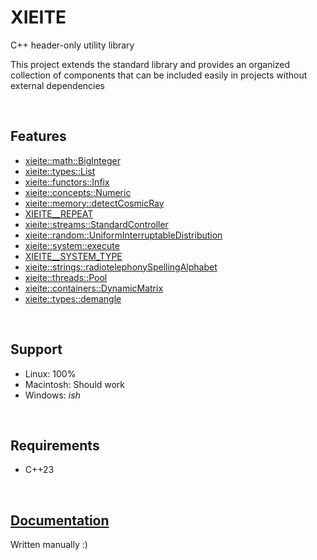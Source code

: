 # **XIEITE**
C++ header-only utility library

This project extends the standard library and provides an organized collection of components that can be included easily in projects without external dependencies

&nbsp;

## Features
- [xieite::math::BigInteger](https://github.com/Eczbek/xieite/tree/main/docs/math/BigInteger.md)
- [xieite::types::List](https://github.com/Eczbek/xieite/tree/main/docs/types/List.md)
- [xieite::functors::Infix](https://github.com/Eczbek/xieite/tree/main/docs/functors/Infix.md)
- [xieite::concepts::Numeric](https://github.com/Eczbek/xieite/tree/main/docs/concepts/Numeric.md)
- [xieite::memory::detectCosmicRay](https://github.com/Eczbek/xieite/tree/main/docs/memory/detectCosmicRay.md)
- [XIEITE__REPEAT](https://github.com/Eczbek/xieite/tree/main/docs/macros/REPEAT.md)
- [xieite::streams::StandardController](https://github.com/Eczbek/xieite/tree/main/docs/streams/StandardController.md)
- [xieite::random::UniformInterruptableDistribution](https://github.com/Eczbek/xieite/tree/main/docs/random/UniformInterruptableDistribution.md)
- [xieite::system::execute](https://github.com/Eczbek/xieite/tree/main/docs/system/execute.md)
- [XIEITE__SYSTEM_TYPE](https://github.com/Eczbek/xieite/tree/main/docs/macros/SYSTEM_TYPE.md)
- [xieite::strings::radiotelephonySpellingAlphabet](https://github.com/Eczbek/xieite/tree/main/docs/strings/radiotelephonySpellingAlphabet.md)
- [xieite::threads::Pool](https://github.com/Eczbek/xieite/tree/main/docs/threads/Pool.md)
- [xieite::containers::DynamicMatrix](https://github.com/Eczbek/xieite/tree/main/docs/containers/DynamicMatrix.md)
- [xieite::types::demangle](https://github.com/Eczbek/xieite/tree/main/docs/types/demangle.md)

&nbsp;

## Support
- Linux: 100%
- Macintosh: Should work
- Windows: *ish*

&nbsp;

## Requirements
- C++23

&nbsp;

## [Documentation](https://github.com/Eczbek/xieite/tree/main/docs/xieite.md)
Written manually :)
